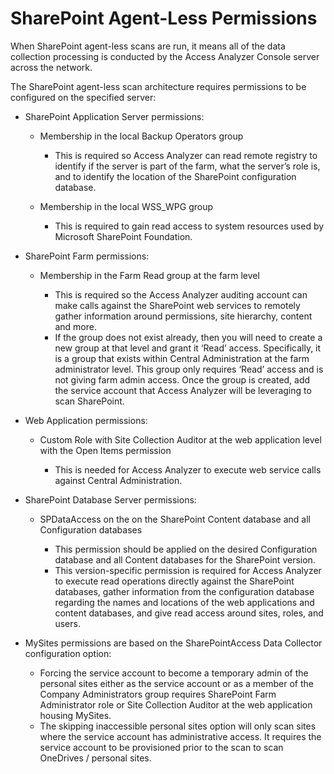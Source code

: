 # SharePoint Agent-Less Permissions

When SharePoint agent-less scans are run, it means all of the data collection processing is
conducted by the Access Analyzer Console server across the network.

The SharePoint agent-less scan architecture requires permissions to be configured on the specified
server:

- SharePoint Application Server permissions:

    - Membership in the local Backup Operators group

        - This is required so Access Analyzer can read remote registry to identify if the server is
          part of the farm, what the server’s role is, and to identify the location of the
          SharePoint configuration database.

    - Membership in the local WSS_WPG group

        - This is required to gain read access to system resources used by Microsoft SharePoint
          Foundation.

- SharePoint Farm permissions:

    - Membership in the Farm Read group at the farm level

        - This is required so the Access Analyzer auditing account can make calls against the
          SharePoint web services to remotely gather information around permissions, site hierarchy,
          content and more.
        - If the group does not exist already, then you will need to create a new group at that
          level and grant it ‘Read’ access. Specifically, it is a group that exists within Central
          Administration at the farm administrator level. This group only requires ‘Read’ access and
          is not giving farm admin access. Once the group is created, add the service account that
          Access Analyzer will be leveraging to scan SharePoint.

- Web Application permissions:

    - Custom Role with Site Collection Auditor at the web application level with the Open Items
      permission

        - This is needed for Access Analyzer to execute web service calls against Central
          Administration.

- SharePoint Database Server permissions:

    - SPDataAccess on the on the SharePoint Content database and all Configuration databases

        - This permission should be applied on the desired Configuration database and all Content
          databases for the SharePoint version.
        - This version-specific permission is required for Access Analyzer to execute read
          operations directly against the SharePoint databases, gather information from the
          configuration database regarding the names and locations of the web applications and
          content databases, and give read access around sites, roles, and users.

- MySites permissions are based on the SharePointAccess Data Collector configuration option:

    - Forcing the service account to become a temporary admin of the personal sites either as the
      service account or as a member of the Company Administrators group requires SharePoint Farm
      Administrator role or Site Collection Auditor at the web application housing MySites.
    - The skipping inaccessible personal sites option will only scan sites where the service account
      has administrative access. It requires the service account to be provisioned prior to the scan
      to scan OneDrives / personal sites.

